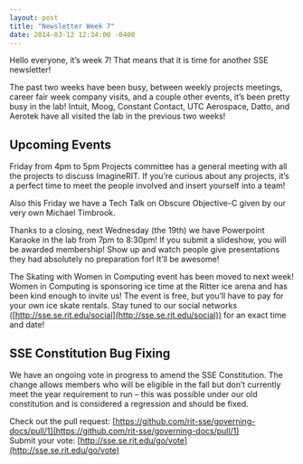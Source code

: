 ```yaml
---
layout: post
title: "Newsletter Week 7"
date: 2014-03-12 12:34:00 -0400
---
```


Hello everyone, it’s week 7! That means that it is time for another SSE newsletter!

The past two weeks have been busy, between weekly projects meetings, career fair week company visits, and a couple other events, it’s been pretty busy in the lab! Intuit, Moog, Constant Contact, UTC Aerospace, Datto, and Aerotek have all visited the lab in the previous two weeks!

## Upcoming Events
Friday from 4pm to 5pm Projects committee has a general meeting with all the projects to discuss ImagineRIT. If you’re curious about any projects, it’s a perfect time to meet the people involved and insert yourself into a team!

Also this Friday we have a Tech Talk on Obscure Objective-C given by our very own Michael Timbrook.

Thanks to a closing, next Wednesday (the 19th) we have Powerpoint Karaoke in the lab from 7pm to 8:30pm! If you submit a slideshow, you will be awarded membership! Show up and watch people give presentations they had absolutely no preparation for! It’ll be awesome!

The Skating with Women in Computing event has been moved to next week! Women in Computing is sponsoring ice time at the Ritter ice arena and has been kind enough to invite us! The event is free, but you’ll have to pay for your own ice skate rentals. Stay tuned to our social networks ([http://sse.se.rit.edu/social](http://sse.se.rit.edu/social)) for an exact time and date!

## SSE Constitution Bug Fixing
We have an ongoing vote in progress to amend the SSE Constitution. The change allows members who will be eligible in the fall but don’t currently meet the year requirement to run – this was possible under our old constitution and is considered a regression and should be fixed.

Check out the pull request: [https://github.com/rit-sse/governing-docs/pull/1](https://github.com/rit-sse/governing-docs/pull/1)<br>
Submit your vote: [http://sse.se.rit.edu/go/vote](http://sse.se.rit.edu/go/vote)